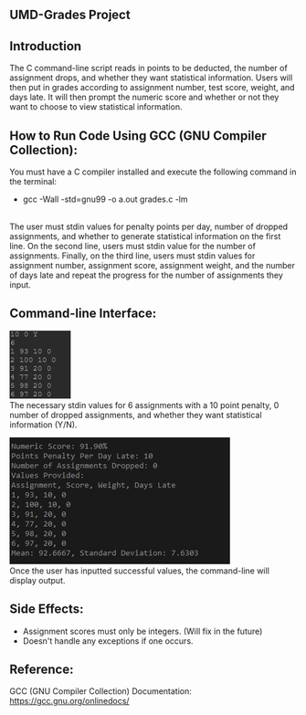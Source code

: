 ## UMD-Grades Project

## Introduction

The C command-line script reads in points to be deducted, the number of assignment drops, and whether they want statistical information. Users will then put in grades according to assignment number, test score, weight, and days late. It will then prompt the numeric score and whether or not they want to choose to view statistical information.

## How to Run Code Using GCC (GNU Compiler Collection):
You must have a C compiler installed and execute the following command in the terminal:
- gcc -Wall -std=gnu99 -o a.out grades.c -lm
<br>
The user must stdin values for penalty points per day, number of dropped assignments, and whether to generate statistical information on the first line. On the second line, users must stdin value for the number of assignments. Finally, on the third line, users must stdin values for assignment number, assignment score, assignment weight, and the number of days late and repeat the progress for the number of assignments they input.

## Command-line Interface:

![UMD-Grades script](https://github.com/DiegoAmores/UMD-Grades/blob/main/images/command-line%20arguments.PNG) <br>
The necessary stdin values for 6 assignments with a 10 point penalty, 0 number of dropped assignments, and whether they want statistical information (Y/N).

![UMD-Grades output](https://github.com/DiegoAmores/UMD-Grades/blob/main/images/command-line%20output.PNG) <br>
Once the user has inputted successful values, the command-line will display output.

## Side Effects:
- Assignment scores must only be integers. (Will fix in the future)
- Doesn't handle any exceptions if one occurs.

## Reference:
GCC (GNU Compiler Collection) Documentation: https://gcc.gnu.org/onlinedocs/
